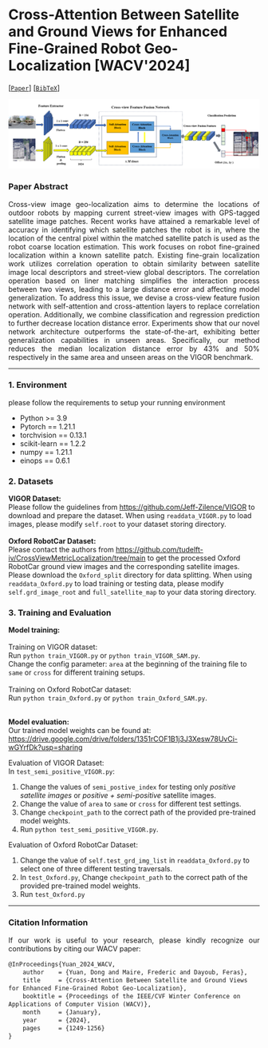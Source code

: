 # Cross-Attention Between Satellite and Ground Views for Enhanced Fine-Grained Robot Geo-Localization [WACV'2024]



[[`Paper`](https://openaccess.thecvf.com/content/WACV2024/html/Yuan_Cross-Attention_Between_Satellite_and_Ground_Views_for_Enhanced_Fine-Grained_Robot_WACV_2024_paper.html)] 
[[`BibTeX`](#citation-information)]



![](README_data/system.PNG)


### Paper Abstract
<p align="justify">
Cross-view image geo-localization aims to determine the locations of outdoor robots by mapping current street-view images with GPS-tagged satellite image patches. Recent works have attained a remarkable level of accuracy in identifying which satellite patches the robot is in, where the location of the central pixel within the matched satellite patch is used as the robot coarse location estimation. This work focuses on robot fine-grained localization within a known satellite patch. Existing fine-grain localization work utilizes correlation operation to obtain similarity between satellite image local descriptors and street-view global descriptors. The correlation operation based on liner matching simplifies the interaction process between two views, leading to a large distance error and affecting model generalization. To address this issue, we devise a cross-view feature fusion network with self-attention and cross-attention layers to replace correlation operation. Additionally, we combine classification and regression prediction to further decrease location distance error. Experiments show that our novel network architecture outperforms the state-of-the-art, exhibiting better generalization capabilities in unseen areas. Specifically, our method reduces the median localization distance error by 43% and 50% respectively in the same area and unseen areas on the VIGOR benchmark.
</p>

---
### 1. Environment 
<p align="justify">
please follow the requirements to setup your running environment
</p>

- Python >= 3.9
- Pytorch == 1.21.1
- torchvision == 0.13.1
- scikit-learn == 1.2.2
- numpy == 1.21.1
- einops == 0.6.1

### 2. Datasets
**VIGOR Dataset:** <br>
Please follow the guidelines from https://github.com/Jeff-Zilence/VIGOR to download and prepare the dataset. When using `readdata_VIGOR.py` to load images, please modify `self.root` to your dataset storing directory.<br> 
<br>
**Oxford RobotCar Dataset:** <br>
Please contact the authors from https://github.com/tudelft-iv/CrossViewMetricLocalization/tree/main to get the processed Oxford RobotCar ground view images and the corresponding satellite images.
Please download the `Oxford_split` directory for data splitting. When using `readdata_Oxford.py` to load training or testing data, please modify `self.grd_image_root` and `full_satellite_map` to your data storing directory.

### 3. Training and Evaluation
**Model training:** <br>
<br>
Training on VIGOR dataset:<br>
Run `python train_VIGOR.py` or `python train_VIGOR_SAM.py`. <br> 
Change the config parameter: `area` at the beginning of the training file to `same` or `cross` for different training setups. <br>
<br>
Training on Oxford RobotCar dataset: <br>
Run `python train_Oxford.py` or `python train_Oxford_SAM.py`. <br>
<br>

**Model evaluation:** <br>
Our trained model weights can be found at: https://drive.google.com/drive/folders/1351rCOF1B1j3J3Xesw78UvCi-wGYrfDk?usp=sharing  <br>

Evaluation of VIGOR Dataset:  <br>
In `test_semi_positive_VIGOR.py`:  <br>
1. Change the values of `semi_postive_index` for testing only *positive satellite images* or *positive + semi-positive* satellite images. <br>
2. Change the value of `area` to `same` or `cross` for different test settings. <br>
3. Change `checkpoint_path` to the correct path of the provided pre-trained model weights.
4. Run `python test_semi_positive_VIGOR.py`. <br>

Evaluation of Oxford RobotCar Dataset: <br>
1. Change the value of `self.test_grd_img_list` in `readdata_Oxford.py` to select one of three different testing traversals.<br>
2. In `test_Oxford.py`, Change `checkpoint_path` to the correct path of the provided pre-trained model weights.<br>
3. Run `test_Oxford.py` <br>

---

### Citation Information
<p align="justify">
If our work is useful to your research, please kindly recognize our contributions by citing our WACV paper:
</p>

```
@InProceedings{Yuan_2024_WACV,
    author    = {Yuan, Dong and Maire, Frederic and Dayoub, Feras},
    title     = {Cross-Attention Between Satellite and Ground Views for Enhanced Fine-Grained Robot Geo-Localization},
    booktitle = {Proceedings of the IEEE/CVF Winter Conference on Applications of Computer Vision (WACV)},
    month     = {January},
    year      = {2024},
    pages     = {1249-1256}
}
```




